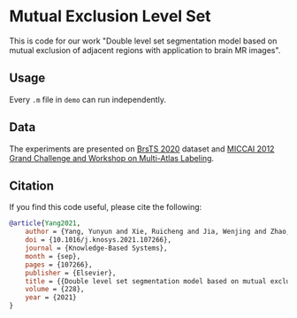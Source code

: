# Mutual Exclusion Level Set

This is code for our work "Double level set segmentation model based on mutual exclusion of adjacent regions with application to brain MR images".

## Usage

Every `.m` file in `demo` can run independently.

## Data

The experiments are presented on [BrsTS 2020](https://www.med.upenn.edu/cbica/brats2020/data.html) dataset and [MICCAI 2012 Grand Challenge and Workshop on Multi-Atlas Labeling](http://www.neuromorphometrics.com/2012_MICCAI_Challenge_Data.html).

## Citation

If you find this code useful, please cite the following:

``` bibtex
@article{Yang2021,
    author = {Yang, Yunyun and Xie, Ruicheng and Jia, Wenjing and Zhao, Gang},
    doi = {10.1016/j.knosys.2021.107266},
    journal = {Knowledge-Based Systems},
    month = {sep},
    pages = {107266},
    publisher = {Elsevier},
    title = {{Double level set segmentation model based on mutual exclusion of adjacent regions with application to brain MR images}},
    volume = {228},
    year = {2021}
}
```
